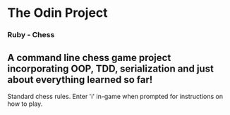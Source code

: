 # The Odin Project

### Ruby - Chess

**A command line chess game project incorporating OOP, TDD, serialization and just about everything learned so far!**
---

Standard chess rules. Enter 'i' in-game when prompted for instructions on how to play.

